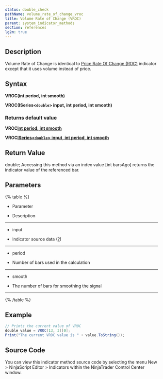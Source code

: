 ```yaml
---
status: double_check
pathName: volume_rate_of_change_vroc
title: Volume Rate of Change (VROC)
parent: system_indicator_methods
section: references
lg2m: true
---
```


## Description

Volume Rate of Change is identical to [Price Rate Of Change (ROC)](source_files/rate_of_change_roc.md) indicator except that it uses volume instead of price.

## Syntax

**VROC(int period, int smooth)**  

**VROC(ISeries<`double`> input, int period, int smooth)**

### Returns default value  

**VROC[int period, int smooth](int barsAgo)**  

**VROC[ISeries<`double`> input, int period, int smooth](int barsAgo)**

## Return Value

double; Accessing this method via an index value [int barsAgo] returns the indicator value of the referenced bar.

## Parameters

{% table %}

* Parameter

* Description

---

* input

* Indicator source data ([?](valid_input_data_for_indicator.md))

---

* period

* Number of bars used in the calculation

---

* smooth

* The number of bars for smoothing the signal

---

{% /table %}

## Example

```csharp
// Prints the current value of VROC  
double value = VROC(13, 3)[0];  
Print("The current VROC value is " + value.ToString());
```

## Source Code

You can view this indicator method source code by selecting the menu New > NinjaScript Editor > Indicators within the NinjaTrader Control Center window.
